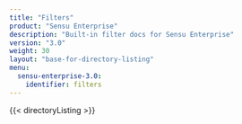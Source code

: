 ```yaml
---
title: "Filters"
product: "Sensu Enterprise"
description: "Built-in filter docs for Sensu Enterprise"
version: "3.0"
weight: 30
layout: "base-for-directory-listing"
menu:
  sensu-enterprise-3.0:
    identifier: filters
---
```


{{< directoryListing >}}
